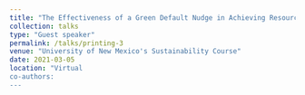 ```yaml
---
title: "The Effectiveness of a Green Default Nudge in Achieving Resource Conservation"
collection: talks
type: "Guest speaker"
permalink: /talks/printing-3
venue: "University of New Mexico's Sustainability Course"
date: 2021-03-05
location: "Virtual
co-authors: 
---
```


